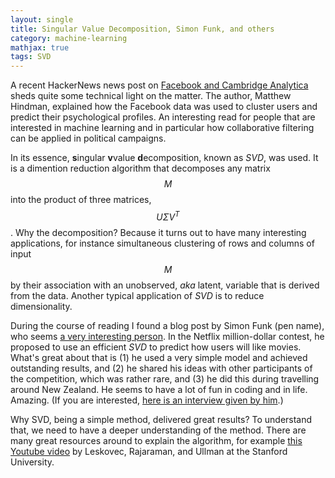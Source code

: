 ```yaml
---
layout: single
title: Singular Value Decomposition, Simon Funk, and others
category: machine-learning
mathjax: true
tags: SVD
---
```


A recent HackerNews news post on [Facebook and Cambridge Analytica](http://www.niemanlab.org/2018/03/this-is-how-cambridge-analyticas-facebook-targeting-model-really-worked-according-to-the-person-who-built-it/) sheds quite some technical light on the matter. The author, Matthew Hindman, explained how the Facebook data was used to cluster users and predict their psychological profiles. An interesting read for people that are interested in machine learning and in particular how collaborative filtering can be applied in political campaigns.

In its essence, **s**ingular **v**value **d**ecomposition, known as *SVD*, was used. It is a dimention reduction algorithm that decomposes any matrix $$ M $$ into the product of three matrices, $$ U\Sigma V^T $$. Why the decomposition? Because it turns out to have many interesting applications, for instance simultaneous clustering of rows and columns of input $$ M $$ by their association with an unobserved, *aka* latent, variable that is derived from the data. Another typical application of *SVD* is to reduce dimensionality.

During the course of reading I found a blog post by Simon Funk (pen name), who seems [a very interesting person](http://sifter.org/~simon/). In the Netflix million-dollar contest, he proposed to use an efficient *SVD* to predict how users will like movies. What's great about that is (1) he used a very simple model and achieved outstanding results, and (2) he shared his ideas with other participants of the competition, which was rather rare, and (3) he did this during travelling around New Zealand. He seems to have a lot of fun in coding and in life. Amazing. (If you are interested, [here is an interview given by him](https://www.kdnuggets.com/news/2007/n08/3i.html).)

Why SVD, being a simple method, delivered great results? To understand that, we need to have a deeper understanding of the method. There are many great resources around to explain the algorithm, for example [this Youtube video](https://www.youtube.com/watch?v=P5mlg91as1c&t=0s&list=LLPZ5hHZO9jGiHwWRv3RdVRg&index=1) by Leskovec, Rajaraman, and Ullman at the Stanford University.

